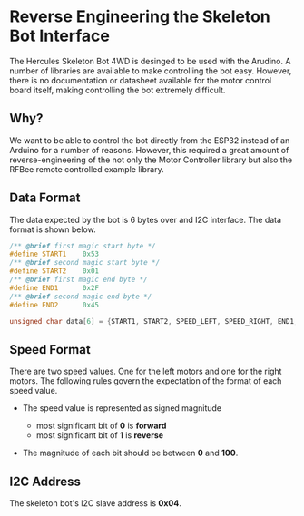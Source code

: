 # Reverse Engineering the Skeleton Bot Interface

The Hercules Skeleton Bot 4WD is desinged to be used with the Arudino. A number
of libraries are available to make controlling the bot easy. However, there is
no documentation or datasheet available for the motor control board itself,
making controlling the bot extremely difficult.

## Why?

We want to be able to control the bot directly from the ESP32 instead of an
Arduino for a number of reasons. However, this required a great amount of
reverse-engineering of the not only the Motor Controller library but also the
RFBee remote controlled example library.

## Data Format

The data expected by the bot is 6 bytes over and I2C interface. The data format
is shown below.

```C
/** @brief first magic start byte */
#define START1    0x53
/** @brief second magic start byte */
#define START2    0x01
/** @brief first magic end byte */
#define END1      0x2F
/** @brief second magic end byte */
#define END2      0x45

unsigned char data[6] = {START1, START2, SPEED_LEFT, SPEED_RIGHT, END1, END2}
```

## Speed Format

There are two speed values. One for the left motors and one for the right
motors. The following rules govern the expectation of the format of each speed
value.

+ The speed value is represented as signed magnitude
  * most significant bit of **0** is **forward**
  * most significant bit of **1** is **reverse**

+ The magnitude of each bit should be between **0** and **100**.


## I2C Address

The skeleton bot's I2C slave address is **0x04**.
